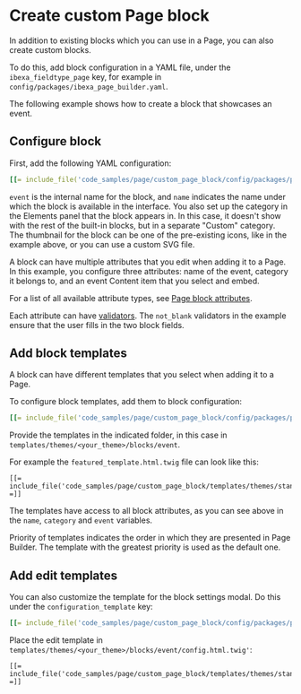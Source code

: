 # Create custom Page block

In addition to existing blocks which you can use in a Page, you can also create custom blocks.

To do this, add block configuration in a YAML file, under the `ibexa_fieldtype_page` key,
for example in `config/packages/ibexa_page_builder.yaml`.

The following example shows how to create a block that showcases an event.

## Configure block

First, add the following YAML configuration:

``` yaml
[[= include_file('code_samples/page/custom_page_block/config/packages/page_blocks.yaml', 0, 6) =]][[= include_file('code_samples/page/custom_page_block/config/packages/page_blocks.yaml', 16, 39) =]]
```

`event` is the internal name for the block, and `name` indicates the name under which the block is available in the interface.
You also set up the category in the Elements panel that the block appears in.
In this case, it doesn't show with the rest of the built-in blocks, but in a separate "Custom" category.
The thumbnail for the block can be one of the pre-existing icons, like in the example above,
or you can use a custom SVG file.

A block can have multiple attributes that you edit when adding it to a Page.
In this example, you configure three attributes: name of the event, category it belongs to,
and an event Content item that you select and embed.

For a list of all available attribute types, see [Page block attributes](page_block_attributes.md).

Each attribute can have [validators](page_block_validators.md). The `not_blank` validators in the example ensure that the user fills in the two block fields.

## Add block templates

A block can have different templates that you select when adding it to a Page.

To configure block templates, add them to block configuration:

``` yaml
[[= include_file('code_samples/page/custom_page_block/config/packages/page_blocks.yaml', 0, 3) =]][[= include_file('code_samples/page/custom_page_block/config/packages/page_blocks.yaml', 7, 16) =]]
```

Provide the templates in the indicated folder, in this case in `templates/themes/<your_theme>/blocks/event`.

For example the `featured_template.html.twig` file can look like this:

``` html+twig
[[= include_file('code_samples/page/custom_page_block/templates/themes/standard/blocks/event/featured_template.html.twig') =]]
```

The templates have access to all block attributes, as you can see above in the `name`, `category` and `event` variables.

Priority of templates indicates the order in which they are presented in Page Builder.
The template with the greatest priority is used as the default one.

## Add edit templates

You can also customize the template for the block settings modal.
Do this under the `configuration_template` key:

``` yaml
[[= include_file('code_samples/page/custom_page_block/config/packages/page_blocks.yaml', 0, 7) =]]
```

Place the edit template in `templates/themes/<your_theme>/blocks/event/config.html.twig'`:

``` html+twig
[[= include_file('code_samples/page/custom_page_block/templates/themes/standard/blocks/event/config.html.twig') =]]
```
